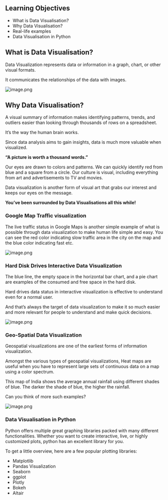 ## Learning Objectives

* What is Data Visualisation?
* Why Data Visualisation?
* Real-life examples
* Data Visualisation in Python

## What is Data Visualisation?

Data Visualization represents data or information in a graph, chart, or other visual formats.

It communicates the relationships of the data with images.&#x20;







![image.png](https://dphi-live.s3.amazonaws.com/media_uploads/image_ab83cd85ad314675915222f14da860c6.png)





## Why Data Visualisation?

A visual summary of information makes identifying patterns, trends, and outliers easier than looking through thousands of rows on a spreadsheet.&#x20;

It’s the way the human brain works.&#x20;

Since data analysis aims to gain insights, data is much more valuable when visualized.&#x20;

**“A picture is worth a thousand words.”**

Our eyes are drawn to colors and patterns. We can quickly identify red from blue and a square from a circle. Our culture is visual, including everything from art and advertisements to TV and movies.

Data visualization is another form of visual art that grabs our interest and keeps our eyes on the message.&#x20;

**You’ve been surrounded by Data Visualisations all this while!**

### **Google Map Traffic visualization**

The live traffic status in Google Maps is another simple example of what is possible through data visualization to make human life simple and easy. You can see the red color indicating slow traffic area in the city on the map and the blue color indicating fast etc.

![image.png](https://dphi-live.s3.amazonaws.com/media_uploads/image_1cc407a9f0ba4aa592816dd080e08557.png)






### Hard Disk Drives Interactive Data Visualization

The blue line, the empty space in the horizontal bar chart, and a pie chart are examples of the consumed and free space in the hard disk.&#x20;

Hard drives data status in interactive visualization is effective to understand even for a normal user.&#x20;

And that’s always the target of data visualization to make it so much easier and more relevant for people to understand and make quick decisions.




![image.png](https://dphi-live.s3.amazonaws.com/media_uploads/image_7c1bd45aee424d6cbbc6dcd560b081c3.png)







### Geo-Spatial Data Visualization

Geospatial visualizations are one of the earliest forms of information visualization.

Amongst the various types of geospatial visualizations, Heat maps are useful when you have to represent large sets of continuous data on a map using a color spectrum.

This map of India shows the average annual rainfall using different shades of blue. The darker the shade of blue, the higher the rainfall.

Can you think of more such examples?










![image.png](https://dphi-live.s3.amazonaws.com/media_uploads/image_6d29f92505cc456d8714cff011b3c66f.png)














### Data Visualisation in Python

Python offers multiple great graphing libraries packed with many different functionalities. Whether you want to create interactive, live, or highly customized plots, python has an excellent library for you.

To get a little overview, here are a few popular plotting libraries:

* Matplotlib
* Pandas Visualization
* Seaborn
* ggplot
* Plotly
* Bokeh
* Altair